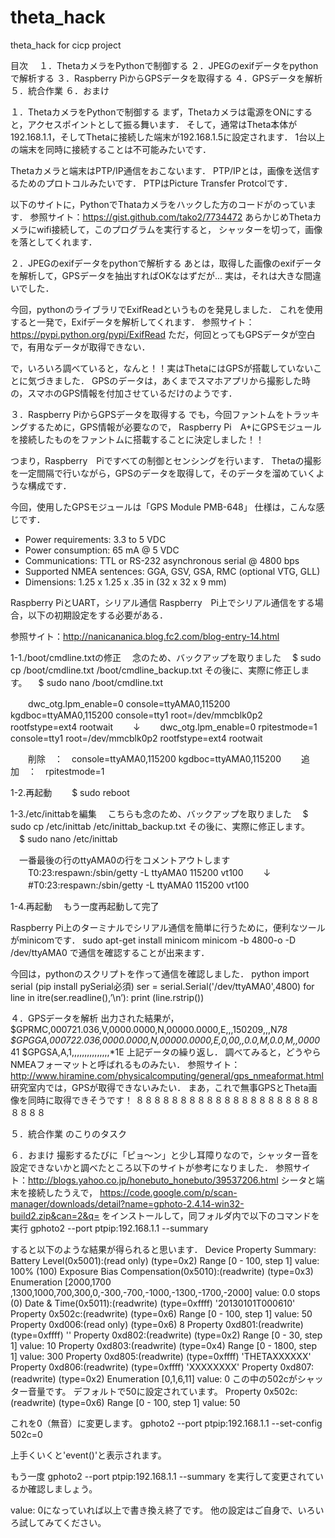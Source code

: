 # theta_hack
theta_hack for cicp project

目次　
１．ThetaカメラをPythonで制御する
２．JPEGのexifデータをpythonで解析する
３．Raspberry PiからGPSデータを取得する
４．GPSデータを解析
５．統合作業
６．おまけ

１．ThetaカメラをPythonで制御する
まず，Thetaカメラは電源をONにすると，アクセスポイントとして振る舞います．
そして，通常はTheta本体が192.168.1.1，そしてThetaに接続した端末が192.168.1.5に設定されます．
1台以上の端末を同時に接続することは不可能みたいです．

Thetaカメラと端末はPTP/IP通信をおこないます．
PTP/IPとは，画像を送信するためのプロトコルみたいです．
PTPはPicture Transfer Protcolです．

以下のサイトに，PythonでThataカメラをハックした方のコードがのっています．
参照サイト：https://gist.github.com/tako2/7734472
あらかじめThetaカメラにwifi接続して，このプログラムを実行すると，
シャッターを切って，画像を落としてくれます．

２．JPEGのexifデータをpythonで解析する
あとは，取得した画像のexifデータを解析して，GPSデータを抽出すればOKなはずだが...
実は，それは大きな間違いでした．

今回，pythonのライブラリでExifReadというものを発見しました．
これを使用すると一発で，Exifデータを解析してくれます．
参照サイト：https://pypi.python.org/pypi/ExifRead
ただ，何回とってもGPSデータが空白で，有用なデータが取得できない．

で，いろいろ調べていると，なんと！！実はThetaにはGPSが搭載していないことに気づきました．
GPSのデータは，あくまでスマホアプリから撮影した時の，スマホのGPS情報を付加させているだけのようです．

３．Raspberry PiからGPSデータを取得する
でも，今回ファントムをトラッキングするために，GPS情報が必要なので，
Raspberry Pi　A+にGPSモジュールを接続したものをファントムに搭載することに決定しました！！

つまり，Raspberry　Piですべての制御とセンシングを行います．
Thetaの撮影を一定間隔で行いながら，GPSのデータを取得して，そのデータを溜めていくような構成です．

今回，使用したGPSモジュールは「GPS Module PMB-648」
仕様は，こんな感じです．
- Power requirements: 3.3 to 5 VDC
- Power consumption: 65 mA @ 5 VDC
- Communications: TTL or RS-232 asynchronous serial @ 4800 bps
- Supported NMEA sentences: GGA, GSV, GSA, RMC (optional VTG, GLL)
- Dimensions: 1.25 x 1.25 x .35 in (32 x 32 x 9 mm)

Raspberry PiとUART，シリアル通信
Raspberry　Pi上でシリアル通信をする場合，以下の初期設定をする必要がある．

参照サイト：http://nanicananica.blog.fc2.com/blog-entry-14.html

1-1./boot/cmdline.txtの修正
　念のため、バックアップを取りました
　$ sudo cp /boot/cmdline.txt /boot/cmdline_backup.txt
その後に、実際に修正します。
　$ sudo nano /boot/cmdline.txt

　　dwc_otg.lpm_enable=0 console=ttyAMA0,115200 kgdboc=ttyAMA0,115200 console=tty1 root=/dev/mmcblk0p2 rootfstype=ext4 rootwait
　　↓
　　dwc_otg.lpm_enable=0 rpitestmode=1 console=tty1 root=/dev/mmcblk0p2 rootfstype=ext4 rootwait

　　削除　：　console=ttyAMA0,115200 kgdboc=ttyAMA0,115200
　　追加　：　rpitestmode=1

1-2.再起動
　　$ sudo reboot

1-3./etc/inittabを編集
　こちらも念のため、バックアップを取りました
　$ sudo cp /etc/inittab /etc/inittab_backup.txt
その後に、実際に修正します。
　$ sudo nano /etc/inittab

　一番最後の行のttyAMA0の行をコメントアウトします
　　T0:23:respawn:/sbin/getty -L ttyAMA0 115200 vt100
　　↓
　　#T0:23:respawn:/sbin/getty -L ttyAMA0 115200 vt100

1-4.再起動
　もう一度再起動して完了

Raspberry Pi上のターミナルでシリアル通信を簡単に行うために，便利なツールがminicomです．
sudo apt-get install minicom
minicom -b 4800-o -D /dev/ttyAMA0
で通信を確認することが出来ます．

今回は，pythonのスクリプトを作って通信を確認しました．
python
import serial (pip install pySerial必須)
ser = serial.Serial('/dev/ttyAMA0',4800)
for line in itre(ser.readline(),’\n’):
     print (line.rstrip())

４．GPSデータを解析
出力された結果が，
$GPRMC,000721.036,V,0000.0000,N,00000.0000,E,,,150209,,,N*78
$GPGGA,000722.036,0000.0000,N,00000.0000,E,0,00,,0.0,M,0.0,M,,0000*41
$GPGSA,A,1,,,,,,,,,,,,,,,*1E
上記データの繰り返し．
調べてみると，どうやらNMEAフォーマットと呼ばれるものみたい．
参照サイト：http://www.hiramine.com/physicalcomputing/general/gps_nmeaformat.html
研究室内では，GPSが取得できないみたい．
まあ，これで無事GPSとTheta画像を同時に取得できそうです！
８８８８８８８８８８８８８８８８８８８８８８８８８

５．統合作業
のこりのタスク


６．おまけ
撮影するたびに「ピョ～ン」と少し耳障りなので，シャッター音を設定できないかと調べたところ以下のサイトが参考になりました．
参照サイト：http://blogs.yahoo.co.jp/honebuto_honebuto/39537206.html
シータと端末を接続したうえで，
https://code.google.com/p/scan-manager/downloads/detail?name=gphoto-2.4.14-win32-build2.zip&can=2&q=
をインストールして，同フォルダ内で以下のコマンドを実行
gphoto2 --port ptpip:192.168.1.1 --summary

すると以下のような結果が得られると思います．
Device Property Summary:
Battery Level(0x5001):(read only) (type=0x2) Range [0 - 100, step 1] value: 100%
 (100)
Exposure Bias Compensation(0x5010):(readwrite) (type=0x3) Enumeration [2000,1700
,1300,1000,700,300,0,-300,-700,-1000,-1300,-1700,-2000] value: 0.0 stops (0)
Date & Time(0x5011):(readwrite) (type=0xffff) '20130101T000610'
Property 0x502c:(readwrite) (type=0x6) Range [0 - 100, step 1] value: 50
Property 0xd006:(read only) (type=0x6) 8
Property 0xd801:(readwrite) (type=0xffff) ''
Property 0xd802:(readwrite) (type=0x2) Range [0 - 30, step 1] value: 10
Property 0xd803:(readwrite) (type=0x4) Range [0 - 1800, step 1] value: 300
Property 0xd805:(readwrite) (type=0xffff) 'THETAXXXXXX'
Property 0xd806:(readwrite) (type=0xffff) 'XXXXXXXX'
Property 0xd807:(readwrite) (type=0x2) Enumeration [0,1,6,11] value: 0
この中の502cがシャッター音量です。
デフォルトで50に設定されています。
Property 0x502c:(readwrite) (type=0x6) Range [0 - 100, step 1] value: 50

これを0（無音）に変更します。
gphoto2 --port ptpip:192.168.1.1 --set-config 502c=0

上手くいくと'event()'と表示されます。
 
もう一度
gphoto2 --port ptpip:192.168.1.1 --summary
を実行して変更されているか確認しましょう。
 
value: 0になっていれば以上で書き換え終了です。
他の設定はご自身で、いろいろ試してみてください。

